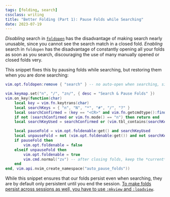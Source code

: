 ```yaml
---
tags: [folding, search]
cssclass: writing
title: "Better Folding (Part 1): Pause Folds while Searching"
date: 2023-07-19
---
```


*Disabling* search in [`foldopen`](https://neovim.io/doc/user/options.html#'foldopen') has the disadvantage of making search nearly unusable, since you cannot see the search match in a closed fold. *Enabling* search in `foldopen` has the disadvantage of constantly opening all your folds as soon as you search, discouraging the use of many manually opened or closed folds very.

This snippet fixes this by pausing folds while searching, but restoring them when you are done searching:

```lua
vim.opt.foldopen:remove { "search" } -- no auto-open when searching, since the following snippet does that better

vim.keymap.set("n", "/", "zn/", { desc = "Search & Pause Folds" })
vim.on_key(function(char)
	local key = vim.fn.keytrans(char)
	local searchKeys = { "n", "N", "*", "#", "/", "?" }
	local searchConfirmed = (key == "<CR>" and vim.fn.getcmdtype():find("[/?]") ~= nil)
	if not (searchConfirmed or vim.fn.mode() == "n") then return end
	local searchKeyUsed = searchConfirmed or (vim.tbl_contains(searchKeys, key))

	local pauseFold = vim.opt.foldenable:get() and searchKeyUsed
	local unpauseFold = not (vim.opt.foldenable:get()) and not searchKeyUsed
	if pauseFold then
		vim.opt.foldenable = false
	elseif unpauseFold then
		vim.opt.foldenable = true
		vim.cmd.normal("zv") -- after closing folds, keep the *current* fold open
	end
end, vim.api.nvim_create_namespace("auto_pause_folds"))
```

While this snippet ensures that our folds persist even when searching, they are by default only persistent until you end the session. [To make folds persist across sessions as well, you have to use `:mkview` and `:loadview`](https://nanotipsforvim.prose.sh/better-folding-%28part-3%29--remember-your-folds-across-sessions).